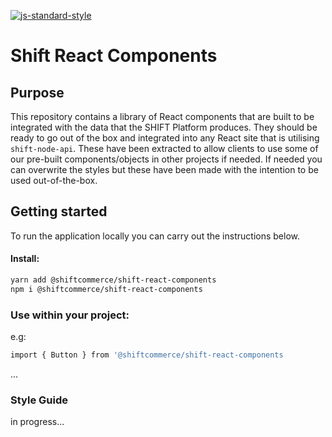 [ ![js-standard-style](https://img.shields.io/badge/code%20style-standard-brightgreen.svg)](http://standardjs.com)

# Shift React Components
## Purpose

This repository contains a library of React components that are built to be integrated with the data that the SHIFT Platform produces. They should be ready to go out of the box and integrated into any React site that is utilising `shift-node-api`.
These have been extracted to allow clients to use some of our pre-built components/objects in other projects if needed.
If needed you can overwrite the styles but these have been made with the intention to be used out-of-the-box.


## Getting started

To run the application locally you can carry out the instructions below.

#### Install:

```bash
yarn add @shiftcommerce/shift-react-components
npm i @shiftcommerce/shift-react-components
```

### Use within your project:
e.g:

```bash
import { Button } from '@shiftcommerce/shift-react-components
```

...

### Style Guide

in progress...
